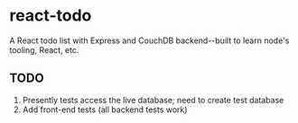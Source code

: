 # react-todo
A React todo list with Express and CouchDB backend--built to learn node's tooling, React, etc.

## TODO

1. Presently tests access the live database; need to create test database
2. Add front-end tests (all backend tests work)
